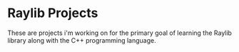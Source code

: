 # Raylib Projects

These are projects i'm working on for the primary goal of learning the Raylib library along with the C++ programming language. 
